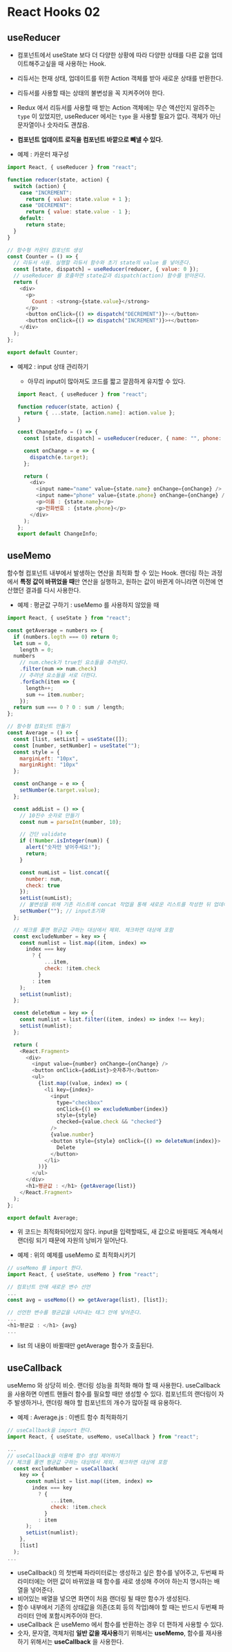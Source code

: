 # React Hooks 02

## useReducer

- 컴포넌트에서 useState 보다 더 다양한 상황에 따라 다양한 상태를 다른 값을 업데이트해주고싶을 때 사용하는 Hook.
- 리듀서는 현재 상태, 업데이트를 위한 Action 객체를 받아 새로운 상태를 반환한다.
- 리듀서를 사용할 때는 상태의 불변성을 꼭 지켜주어야 한다.
- Redux 에서 리듀서를 사용할 때 받는 Action 객체에는 무슨 액션인지 알려주는 `type` 이 있었지만, useReducer 에서는 `type` 을 사용할 필요가 없다. 객체가 아닌 문자열이나 숫자라도 괜찮음.
- **컴포넌트 업데이트 로직을 컴포넌트 바깥으로 빼낼 수 있다.**

- 예제 : 카운터 재구성

```javascript : src/Counter.js
import React, { useReducer } from "react";

function reducer(state, action) {
  switch (action) {
    case "INCREMENT":
      return { value: state.value + 1 };
    case "DECREMENT":
      return { value: state.value - 1 };
    default:
      return state;
  }
}

// 함수형 카운터 컴포넌트 생성
const Counter = () => {
  // 리듀서 사용. 실행할 리듀서 함수와 초기 state의 value 를 넣어준다.
  const [state, dispatch] = useReducer(reducer, { value: 0 });
  // useReducer 를 호출하면 state값과 dispatch(action) 함수를 받아온다.
  return (
    <div>
      <p>
        Count : <strong>{state.value}</strong>
      </p>
      <button onClick={() => dispatch("DECREMENT")}>-</button>
      <button onClick={() => dispatch("INCREMENT")}>+</button>
    </div>
  );
};

export default Counter;
```

- 예제2 : input 상태 관리하기

  - 아무리 input이 많아져도 코드를 짧고 깔끔하게 유지할 수 있다.

  ```javascript : src/Info.js
  import React, { useReducer } from "react";

  function reducer(state, action) {
    return { ...state, [action.name]: action.value };
  }

  const ChangeInfo = () => {
    const [state, dispatch] = useReducer(reducer, { name: "", phone: "" });

    const onChange = e => {
      dispatch(e.target);
    };

    return (
      <div>
        <input name="name" value={state.name} onChange={onChange} />
        <input name="phone" value={state.phone} onChange={onChange} />
        <p>이름 : {state.name}</p>
        <p>전화번호 : {state.phone}</p>
      </div>
    );
  };
  export default ChangeInfo;
  ```

## useMemo

함수형 컴포넌트 내부에서 발생하는 연산을 최적화 할 수 있는 Hook. 랜더링 하는 과정에서 **특정 값이 바뀌었을 때**만 연산을 실행하고, 원하는 값이 바뀐게 아니라면 이전에 연산했던 결과를 다시 사용한다.

- 예제 : 평균값 구하기 : useMemo 를 사용하지 않았을 때

```javascript : src/Average.js
import React, { useState } from "react";

const getAverage = numbers => {
  if (numbers.legth === 0) return 0;
  let sum = 0,
    length = 0;
  numbers
    // num.check가 true인 요소들을 추려낸다.
    .filter(num => num.check)
    // 추려낸 요소들을 서로 더한다.
    .forEach(item => {
      length++;
      sum += item.number;
    });
  return sum === 0 ? 0 : sum / length;
};

// 함수형 컴포넌트 만들기
const Average = () => {
  const [list, setList] = useState([]);
  const [number, setNumber] = useState("");
  const style = {
    marginLeft: "10px",
    marginRight: "10px"
  };

  const onChange = e => {
    setNumber(e.target.value);
  };

  const addList = () => {
    // 10진수 숫자로 만들기
    const num = parseInt(number, 10);

    // 간단 validate
    if (!Number.isInteger(num)) {
      alert("숫자만 넣어주세요!");
      return;
    }

    const numList = list.concat({
      number: num,
      check: true
    });
    setList(numList);
    // 불변성을 위해 기존 리스트에 concat 작업을 통해 새로운 리스트를 작성한 뒤 업데이트 했다.
    setNumber(""); // input초기화
  };

  // 체크를 풀면 평균값 구하는 대상에서 제외. 체크하면 대상에 포함
  const excludeNumber = key => {
    const numlist = list.map((item, index) =>
      index === key
        ? {
            ...item,
            check: !item.check
          }
        : item
    );
    setList(numlist);
  };

  const deleteNum = key => {
    const numlist = list.filter((item, index) => index !== key);
    setList(numlist);
  };

  return (
    <React.Fragment>
      <div>
        <input value={number} onChange={onChange} />
        <button onClick={addList}>숫자추가</button>
        <ul>
          {list.map((value, index) => (
            <li key={index}>
              <input
                type="checkbox"
                onClick={() => excludeNumber(index)}
                style={style}
                checked={value.check && "checked"}
              />
              {value.number}
              <button style={style} onClick={() => deleteNum(index)}>
                Delete
              </button>
            </li>
          ))}
        </ul>
      </div>
      <h1>평균값 : </h1> {getAverage(list)}
    </React.Fragment>
  );
};

export default Average;
```

- 위 코드는 최적화되어있지 않다. input을 입력할때도, 새 값으로 바뀔때도 계속해서 랜더링 되기 때문에 자원의 낭비가 일어난다.

- 예제 : 위의 예제를 useMemo 로 최적화시키기

```javascript
// useMemo 를 import 한다.
import React, { useState, useMemo } from "react";

// 컴포넌트 안에 새로운 변수 선언
...
const avg = useMemo(() => getAverage(list), [list]);

// 선언한 변수를 평균값을 나타내는 태그 안에 넣어준다.
...
<h1>평균값 : </h1> {avg}
...
```

- list 의 내용이 바뀔때만 getAverage 함수가 호출된다.

## useCallback

useMemo 와 상당히 비슷. 랜더링 성능을 최적화 해야 할 때 사용한다. useCallback 을 사용하면 이벤트 핸들러 함수를 필요할 때만 생성할 수 있다. 컴포넌트의 랜더링이 자주 발생하거나, 랜더링 해야 할 컴포넌트의 개수가 많아질 때 유용하다.

- 예제 : Average.js : 이벤트 함수 최적화하기

```javascript
// useCallback을 import 한다.
import React, { useState, useMemo, useCallback } from "react";

...
// useCallback을 이용해 함수 생성 제어하기
// 체크를 풀면 평균값 구하는 대상에서 제외. 체크하면 대상에 포함
  const excludeNumber = useCallback(
    key => {
      const numlist = list.map((item, index) =>
        index === key
          ? {
              ...item,
              check: !item.check
            }
          : item
      );
      setList(numlist);
    },
    [list]
  );
...
```

- useCallback() 의 첫번째 파라미터로는 생성하고 싶은 함수를 넣어주고, 두번째 파라미터에는 어떤 값이 바뀌었을 때 함수를 새로 생성해 주어야 하는지 명시하는 배열을 넣어준다.
- 비어있는 배열을 넣으면 화면이 처음 랜더링 될 때만 함수가 생성된다.
- 함수 내부에서 기존의 상태값을 의존(조회 등의 작업)해야 할 때는 반드시 두번째 파라미터 안에 포함시켜주어야 한다.
- useCallback 은 useMemo 에서 함수를 반환하는 경우 더 편하게 사용할 수 있다.
- 숫자, 문자열, 객체처럼 **일반 값을 재사용**하기 위해서는 **useMemo**, 함수를 재사용하기 위해서는 **useCallback** 을 사용한다.
